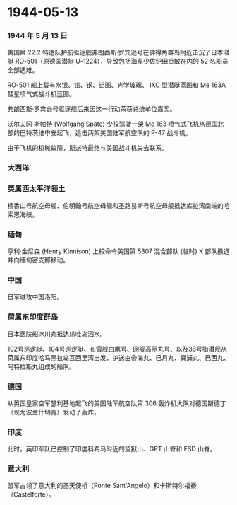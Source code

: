 # 1944-05-13

### 1944 年 5 月 13 日

美国第 22.2
特遣队护航驱逐舰弗朗西斯·罗宾逊号在佛得角群岛附近击沉了日本潜艇
RO-501（原德国潜艇 U-1224），导致包括海军少佐纪田贞敏在内的 52
名船员全部遇难。

RO-501 船上载有水银、铅、钢、铝图、光学玻璃、 IXC 型潜艇蓝图和 Me 163A
彗星喷气式战斗机蓝图。

弗朗西斯·罗宾逊号驱逐舰后来因这一行动荣获总统单位嘉奖。

沃尔夫冈·斯帕特 (Wolfgang Späte) 少校驾驶一架 Me 163
喷气式飞机从德国北部的巴特茨维申安起飞，追击两架美国陆军航空队的 P-47
战斗机。

由于飞机的机械故障，斯派特最终与美国战斗机失去联系。

### 大西洋

### 英属西太平洋领土

檀香山号航空母舰、伯明翰号航空母舰和圣路易斯号航空母舰抵达库拉湾南端的哈索恩海峡。

### 缅甸

亨利·金尼森 (Henry Kinnison) 上校命令美国第 5307 混合部队 (临时) K
部队撤退并向缅甸密支那移动。

### 中国

日军进攻中国洛阳。

### 荷属东印度群岛

日本医院船冰川丸抵达爪哇岛泗水。

102号巡逻艇、104号巡逻艇、布雷舰白鹰号、网舰高丽丸号、以及38号猎潜舰从荷属东印度哈马黑拉岛瓦西里湾出发，护送由帝海丸、巳月丸、真浦丸、巴西丸、阿特拉斯丸组成的船队。

### 德国

从英国皇家空军瑟利基地起飞的美国陆军航空队第 306
轰炸机大队对德国斯德丁（现为波兰什切青）发动了轰炸。

### 印度

此时，英印军队已控制了印度科希马附近的监狱山、GPT 山脊和 FSD 山脊。

### 意大利

盟军占领了意大利的圣天使桥（Ponte
Sant\'Angelo）和卡斯特尔福泰（Castelforte）。